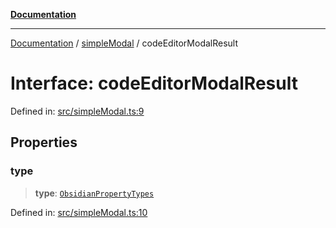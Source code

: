 [**Documentation**](../../README.md)

***

[Documentation](../../README.md) / [simpleModal](../README.md) / codeEditorModalResult

# Interface: codeEditorModalResult

Defined in: [src/simpleModal.ts:9](https://github.com/Christian-Me/folder-to-tags-plugin/blob/324c4975948764581637da1ab1e4cb12dc3f447a/src/simpleModal.ts#L9)

## Properties

### type

> **type**: [`ObsidianPropertyTypes`](../../types/type-aliases/ObsidianPropertyTypes.md)

Defined in: [src/simpleModal.ts:10](https://github.com/Christian-Me/folder-to-tags-plugin/blob/324c4975948764581637da1ab1e4cb12dc3f447a/src/simpleModal.ts#L10)
